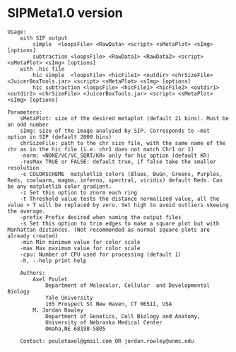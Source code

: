 # SIPMeta1.0 version
	
	
	Usage:
		with SIP output
			simple  <loopsFile> <RawData> <script> <sMetaPlot> <sImg> [options]
			subtraction <loopsFile> <RawData1> <RawData2> <script> <sMetaPlot> <sImg> [options]
		with .hic file
			hic simple  <loopsFile> <hicFile1> <outdir> <chrSizeFile> <JuicerBoxTools.jar> <script> <sMetaPlot> <sImg> [options]
			hic subtraction <loopsFile> <hicFile1> <hicFile2> <outdir1> <outdir2> <chrSizeFile> <JuicerBoxTools.jar> <script> <sMetaPlot> <sImg> [options]

	Parameters:
		sMetaPlot: size of the desired metaplot (default 21 bins). Must be an odd number
		sImg: size of the image analyzed by SIP. Corresponds to –mat option in SIP (default 2000 bins)
		chrSizeFile: path to the chr size file, with the same name of the chr as in the hic file (i.e. chr1 does not match Chr1 or 1)
		-norm: <NONE/VC/VC_SQRT/KR> only for hic option (default KR)
		-resMax TRUE or FALSE: default true, if false take the smaller resolution
		-c COLORSCHEME  matplotlib_colors (Blues, BuGn, Greens, Purples, Reds, coolwarm, magma, inferno, spectral, viridis) default Reds. Can be any matplotlib color gradient.
		-z Set this option to znorm each ring
		-t Threshold value tests the distance normalized value, all the value > T will be replaced by zero. Set high to avoid outliers skewing the average.
		-prefix Prefix desired when naming the output files
		-s Set this option to trim edges to make a square plot but with Manhattan distances. (Not recommended as normal square plots are already created)
		-min Min minimum value for color scale
		-max Max maximum value for color scale
		-cpu: Number of CPU used for processing (default 1)
		-h, --help print help		
		
		Authors:
			Axel Poulet
				Department of Molecular, Cellular  and Developmental Biology
				Yale University
				165 Prospect St New Haven, CT 06511, USA
			M. Jordan Rowley
				Department of Genetics, Cell Biology and Anatomy, 
				University of Nebraska Medical Center 
				Omaha,NE 68198-5805
				
		Contact: pouletaxel@gmail.com OR jordan.rowley@unmc.edu